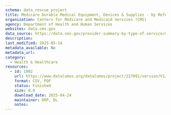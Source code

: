 ```yaml
---
schema: data_rescue_project 
title: Medicare Durable Medical Equipment, Devices & Supplies - by Referring Provider
organization: Centers for Medicare and Medicaid Services (CMS)
agency: Department of Health and Human Services
websites: data.cms.gov
data_source: https://data.cms.gov/provider-summary-by-type-of-service/medicare-durable-medical-equipment-devices-supplies/medicare-durable-medical-equipment-devices-supplies-by-referring-provider
description: 
last_modified: 2025-05-14
metadata_available: No
metadata_url: 
category:
  - Health & Healthcare 
resources:
  - id: 1002
    url: https://www.datalumos.org/datalumos/project/227691/version/V1/view
    format: CSV, PDF
    status: Finished
    size: 0.0
    download_date: 2025-04-24
    maintainer: DRP, DL
    notes: 
---
```

